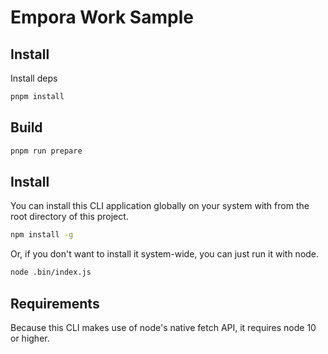 # Empora Work Sample

## Install

Install deps

```bash
pnpm install
```

## Build

```bash
pnpm run prepare
```

## Install

You can install this CLI application globally on your system with from the root directory of this project.

```bash
npm install -g
```

Or, if you don't want to install it system-wide, you can just run it with node.

```bash
node .bin/index.js
```

## Requirements

Because this CLI makes use of node's native fetch API, it requires node 10 or higher.
